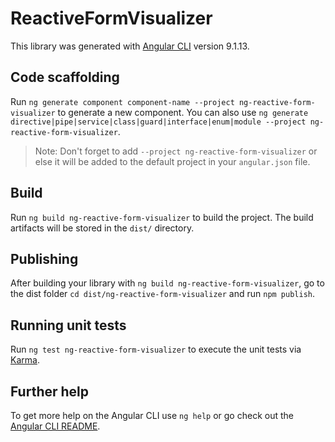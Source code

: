 # ReactiveFormVisualizer

This library was generated with [Angular CLI](https://github.com/angular/angular-cli) version 9.1.13.

## Code scaffolding

Run `ng generate component component-name --project ng-reactive-form-visualizer` to generate a new component. You can also use `ng generate directive|pipe|service|class|guard|interface|enum|module --project ng-reactive-form-visualizer`.

> Note: Don't forget to add `--project ng-reactive-form-visualizer` or else it will be added to the default project in your `angular.json` file.

## Build

Run `ng build ng-reactive-form-visualizer` to build the project. The build artifacts will be stored in the `dist/` directory.

## Publishing

After building your library with `ng build ng-reactive-form-visualizer`, go to the dist folder `cd dist/ng-reactive-form-visualizer` and run `npm publish`.

## Running unit tests

Run `ng test ng-reactive-form-visualizer` to execute the unit tests via [Karma](https://karma-runner.github.io).

## Further help

To get more help on the Angular CLI use `ng help` or go check out the [Angular CLI README](https://github.com/angular/angular-cli/blob/master/README.md).
